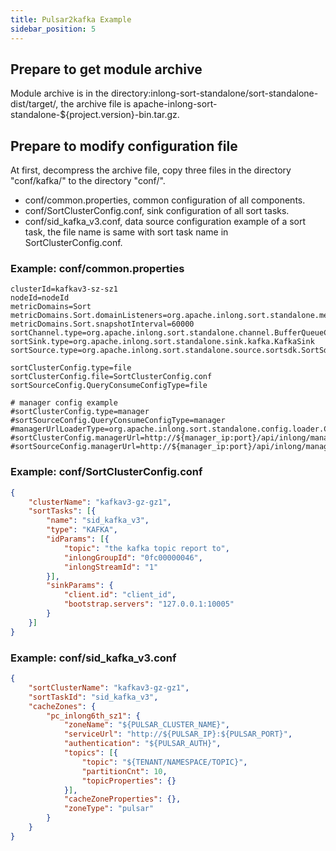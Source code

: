```yaml
---
title: Pulsar2kafka Example
sidebar_position: 5
---
```


## Prepare to get module archive
Module archive is in the directory:inlong-sort-standalone/sort-standalone-dist/target/, the archive file is apache-inlong-sort-standalone-${project.version}-bin.tar.gz.

## Prepare to modify configuration file
At first, decompress the archive file, copy three files in the directory "conf/kafka/" to the directory "conf/".

- conf/common.properties, common configuration of all components.
- conf/SortClusterConfig.conf, sink configuration of all sort tasks.
- conf/sid_kafka_v3.conf, data source configuration example of a sort task, the file name is same with sort task name in SortClusterConfig.conf.


### Example: conf/common.properties

```properties
clusterId=kafkav3-sz-sz1
nodeId=nodeId
metricDomains=Sort
metricDomains.Sort.domainListeners=org.apache.inlong.sort.standalone.metrics.prometheus.PrometheusMetricListener
metricDomains.Sort.snapshotInterval=60000
sortChannel.type=org.apache.inlong.sort.standalone.channel.BufferQueueChannel
sortSink.type=org.apache.inlong.sort.standalone.sink.kafka.KafkaSink
sortSource.type=org.apache.inlong.sort.standalone.source.sortsdk.SortSdkSource

sortClusterConfig.type=file
sortClusterConfig.file=SortClusterConfig.conf
sortSourceConfig.QueryConsumeConfigType=file

# manager config example
#sortClusterConfig.type=manager
#sortSourceConfig.QueryConsumeConfigType=manager
#managerUrlLoaderType=org.apache.inlong.sort.standalone.config.loader.CommonPropertiesManagerUrlLoader
#sortClusterConfig.managerUrl=http://${manager_ip:port}/api/inlong/manager/openapi/sort/getClusterConfig
#sortSourceConfig.managerUrl=http://${manager_ip:port}/api/inlong/manager/openapi/sort/getSortSource
```

### Example: conf/SortClusterConfig.conf

```json
{
	"clusterName": "kafkav3-gz-gz1",
	"sortTasks": [{
		"name": "sid_kafka_v3",
		"type": "KAFKA",
		"idParams": [{
			"topic": "the kafka topic report to",
			"inlongGroupId": "0fc00000046",
			"inlongStreamId": "1"
		}],
		"sinkParams": {
			"client.id": "client_id",
			"bootstrap.servers": "127.0.0.1:10005"
		}
	}]
}
```

### Example: conf/sid_kafka_v3.conf

```json
{
	"sortClusterName": "kafkav3-gz-gz1",
	"sortTaskId": "sid_kafka_v3",
	"cacheZones": {
		"pc_inlong6th_sz1": {
			"zoneName": "${PULSAR_CLUSTER_NAME}",
			"serviceUrl": "http://${PULSAR_IP}:${PULSAR_PORT}",
			"authentication": "${PULSAR_AUTH}",
			"topics": [{
				"topic": "${TENANT/NAMESPACE/TOPIC}",
				"partitionCnt": 10,
				"topicProperties": {}
			}],
			"cacheZoneProperties": {},
			"zoneType": "pulsar"
		}
	}
}
```
